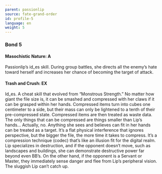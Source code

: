 ```yaml
---
parent: passionlip
source: fate-grand-order
id: profile-5
language: en
weight: 5
---
```


### Bond 5

#### Masochistic Nature: A

Passionlip’s id_es skill.
During group battles, she directs all the enemy’s hate toward herself and increases her chance of becoming the target of attack.

#### Trash and Crush: EX

Id_es. A cheat skill that evolved from “Monstrous Strength.”
No matter how giant the file size is, it can be smashed and compressed with her claws if it can be grasped within her hands.
Compressed items turn into cubes one centimeter to a side, but their mass can only be lightened to a tenth of their pre-compressed state. Compressed items are then treated as waste data.
The only things that can be compressed are things smaller than Lip’s hands…
Actually, no. Anything she sees and believes can fit in her hands can be treated as a target.
It’s a flat physical interference that ignores perspective, but the bigger the file, the more time it takes to compress. It’s a compression technique (codec) that’s like an illusion fit for the digital realm.
Lip specializes in destruction, and if the opponent doesn’t move, such as landscapes and buildings, she can demonstrate destructive power far beyond even BB’s.
On the other hand, if the opponent is a Servant or Master, they immediately sense danger and flee from Lip’s peripheral vision. The sluggish Lip can’t catch up.
